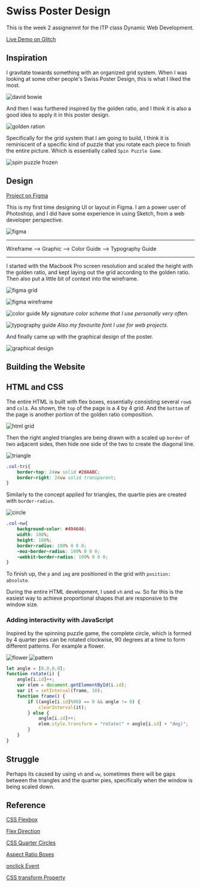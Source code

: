 # Swiss Poster Design

This is the week 2 assignemnt for the ITP class Dynamic Web Development.

[Live Demo on Glitch](https://jasontsemf-swissposter.glitch.me/)

## Inspiration

I gravitate towards something with an organized grid system. When I was looking at some other people's Swiss Poster Design, this is what I liked the most.

![david bowie](https://cdn.shopify.com/s/files/1/0140/7312/products/david_bowie_2.jpg?v=1451967886)

And then I was furthered inspired by the golden ratio, and I think it is also a good idea to apply it in this poster design.

![golden ration](https://cdn.technologynetworks.com/tn/images/thumbs/webp/640_360/human-skulls-follow-da-vincis-golden-ratio-324837.webp?v=10395981)

Specifically for the grid system that I am going to build, I think it is reminiscent of a specific kind of puzzle that you rotate each piece to finish the entire picture. Which is essentially called `Spin Puzzle Game`.

![spin puzzle frozen](https://lh3.googleusercontent.com/proxy/lkzW_XxR2BZC55XZZPieDo1RdYQP1mqGeEULrNk-bYXwHasiujUwwgSJ7QxzLLdvb3HYgqAGv06bcyuCzCYUunN789CilIb6_0codYNAosQHmWP0)

## Design

[Project on Figma](https://www.figma.com/file/CqJmaQRtks6TGv7BLEZDOt/Swiss-Poster?node-id=6%3A71)

This is my first time designing UI or layout in Figma. I am a power user of Photoshop, and I did have some experience in using Sketch, from a web developer perspective.

![figma](public/img/figma.png)

***

Wireframe --> Graphic --> Color Guide --> Typography Guide

***

I started with the Macbook Pro screen resolution and scaled the height with the golden ratio, and kept laying out the grid according to the golden ratio. Then also put a little bit of context into the wireframe.

![figma grid](public/img/figma_grid.png)

![figma wireframe](public/img/wireframe.png)

![color guide](public/img/color_guide.png)
*My signature color scheme that I use personally very often.*

![typography guide](public/img/typography_guide.png)
*Also my favourite font I use for web projects.*

And finally came up with the graphical design of the poster.

![graphical design](public/img/graphical.png)

## Building the Website

## HTML and CSS

The entire HTML is built with flex boxes, essentially consisting several `row`s and `col`s. As shown, the `top` of the page is a 4 by 4 grid. And the `bottom` of the page is another portion of the golden ratio composition.

![html grid](public/img/html_grid.png)

Then the right angled triangles are being drawn with a scaled up `border` of two adjacent sides, then hide one side of the two to create the diagonal line.

![triangle](public/img/triangle.png)

```CSS
.col-tri{
    border-top: 24vw solid #20AABC;
    border-right: 24vw solid transparent;
}
```

Similarly to the concept applied for triangles, the quartie pies are created with `border-radius`.

![circle](public/img/quarter.png)

```CSS
.col-nw{
    background-color: #494646;
    width: 100%;
    height: 100%;
    border-radius: 100% 0 0 0;
    -moz-border-radius: 100% 0 0 0;
    -webkit-border-radius: 100% 0 0 0;
}
```

To finish up, the `p` and `img` are positioned in the grid with `position: absolute`.

During the entire HTML development, I used `vh` and `vw`. So far this is the easiest way to achieve proportional shapes that are responsive to the window size.

### Adding interactivity with JavaScript

Inspired by the spinning puzzle game, the complete circle, which is formed by 4 quarter pies can be rotated clockwise, 90 degrees at a time to form different patterns. For example a flower.

![flower](public/img/flower.png)
![pattern](public/img/pattern.gif)

```js
let angle = [0,0,0,0];
function rotate(i) {
    angle[i.id]++;
    var elem = document.getElementById(i.id);
    var it = setInterval(frame, 10);
    function frame() {
        if ((angle[i.id]%90) == 0 && angle != 0) {
            clearInterval(it);
        } else {
            angle[i.id]++;
            elem.style.transform = "rotate(" + angle[i.id] + "deg)";
        }
    }
}
```

## Struggle

Perhaps its caused by using `vh` and `vw`, sometimes there will be gaps between the triangles and the quarter pies, specifically when the window is being scaled down.

## Reference

[CSS Flexbox](https://www.w3schools.com/css/css3_flexbox.asp)

[Flex Direction](https://css-tricks.com/almanac/properties/f/flex-direction/)

[CSS Quarter Circles](http://jsfiddle.net/mitrosin/xb9edv64/)

[Aspect Ratio Boxes](https://css-tricks.com/aspect-ratio-boxes/)

[onclick Event](https://www.w3schools.com/jsref/event_onclick.asp)

[CSS transform Property](https://www.w3schools.com/cssref/css3_pr_transform.asp)